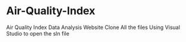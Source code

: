 # Air-Quality-Index
Air Quality Index Data Analysis Website
Clone All the files
Using Visual Studio to open the sln file
